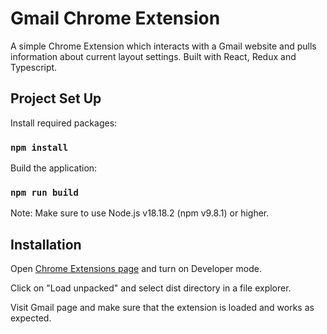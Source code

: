# Gmail Chrome Extension

A simple Chrome Extension which interacts with a Gmail website and pulls information about current layout settings. Built with React, Redux and Typescript.

## Project Set Up

Install required packages:

### `npm install`

Build the application:

### `npm run build`

Note: Make sure to use Node.js v18.18.2 (npm v9.8.1) or higher.


## Installation

Open [Chrome Extensions page](chrome://extensions/) and turn on Developer mode.

Click on "Load unpacked" and select dist directory in a file explorer.

Visit Gmail page and make sure that the extension is loaded and works as expected.
